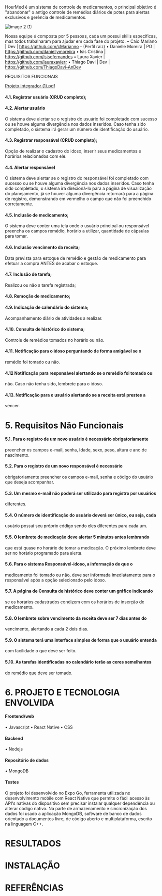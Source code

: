 HourMed é um sistema de controle de medicamentos, o principal objetivo é "abandonar" o antigo controle de remédios diários de potes para alertas exclusivos e gerência de medicamentos.

![image 2 (1)](https://user-images.githubusercontent.com/61214124/120929062-de8f8b80-c6bd-11eb-9848-72b8f9ed11c0.png)


Nossa equipe é composta por 5 pessoas, cada um possui skills específicas, mas todos trabalharam para ajudar em cada fase do projeto.
• Caio Mariano | Dev | https://github.com/cMarianno - (Perfil raiz)
• Danielle Moreira | PO | https://github.com/daniellymoreiira
• Isis Cristina | https://github.com/isiscfernandes
• Laura Xavier | https://github.com/lauraxavierr
• Thiago Davi | Dev | https://github.com/ThiagoDavi-AnDev

REQUISITOS FUNCIONAIS

[Projeto Integrador (1).pdf](https://github.com/cMarianno/HourMed/files/6604392/Projeto.Integrador.1.pdf)


#### 4.1. Registrar usuário (CRUD completo);

#### 4.2. Alertar usuário
O sistema deve alertar se o registro do usuário foi completado com
sucesso ou se houve alguma divergência nos dados inseridos. Caso
tenha sido completado, o sistema irá gerar um número de identificação do
usuário.

#### 4.3. Registrar responsável (CRUD completo);
Opção de realizar o cadastro do idoso, inserir seus medicamentos e
horários relacionados com ele.

#### 4.4. Alertar responsável
O sistema deve alertar se o registro do responsável foi completado com
sucesso ou se houve alguma divergência nos dados inseridos. Caso
tenha sido completado, o sistema irá direcioná-lo para a página de
visualização do planejamento, já se houver alguma divergência retornará
para a página de registro, demonstrando em vermelho o campo que não
foi preenchido corretamente.

#### 4.5. Inclusão de medicamento;
O sistema deve conter uma tela onde o usuário principal ou responsável
preencha os campos remédio, horário a utilizar, quantidade de cápsulas
para tomar.

#### 4.6. Inclusão vencimento da receita;
Data prevista para estoque de remédio e gestão de medicamento para
efetuar a compra ANTES de acabar o estoque.

#### 4.7. Inclusão de tarefa;
Realizou ou não a tarefa registrada;

#### 4.8. Remoção de medicamento;

#### 4.9. Indicação de calendário do sistema;
Acompanhamento diário de atividades a realizar.

#### 4.10. Consulta de histórico do sistema;
Controle de remédios tomados no horário ou não.

#### 4.11. Notificação para o idoso perguntando de forma amigável se o
remédio foi tomado ou não.

#### 4.12 Notificação para responsável alertando se o remédio foi tomado ou
não. Caso não tenha sido, lembrete para o idoso.

#### 4.13. Notificação para o usuário alertando se a receita está prestes a
vencer.

# 5. Requisitos Não Funcionais

#### 5.1. Para o registro de um novo usuário é necessário obrigatoriamente
preencher os campos e-mail, senha, Idade, sexo, peso, altura e ano de
nascimento.

#### 5.2. Para o registro de um novo responsável é necessário
obrigatoriamente preencher os campos e-mail, senha e código do usuário que
deseja acompanhar.

#### 5.3. Um mesmo e-mail não poderá ser utilizado para registro por usuários
diferentes.

#### 5.4. O número de identificação do usuário deverá ser único, ou seja, cada
usuário possui seu próprio código sendo eles diferentes para cada um.

#### 5.5. O lembrete de medicação deve alertar 5 minutos antes lembrando
que está quase no horário de tomar a medicação. O próximo lembrete deve ser
no horário programado para alerta.

#### 5.6. Para o sistema Responsável-idoso, a informação de que o
medicamento foi tomado ou não, deve ser informada imediatamente para o
responsável após a opção selecionado pelo idoso.

#### 5.7. A página de Consulta de histórico deve conter um gráfico indicando
se os horários cadastrados condizem com os horários de inserção do
medicamento.

#### 5.8. O lembrete sobre vencimento da receita deve ser 7 dias antes do
vencimento, alertando a cada 2 dois dias.

#### 5.9. O sistema terá uma interface simples de forma que o usuário entenda
com facilidade o que deve ser feito.

#### 5.10. As tarefas identificadas no calendário terão as cores semelhantes
do remédio que deve ser tomado.

# 6. PROJETO E TECNOLOGIA ENVOLVIDA

#### Frontend/web
  • Javascript
  • React Native
  • CSS

#### Backend
  • Nodejs

  
#### Repositório de dados
  • MongoDB
  
#### Testes


O projeto foi desenvolvido no Expo Go, ferramenta utilizada no desenvolvimento mobile com React Native que permite o fácil acesso às API's nativas do dispositivo sem precisar instalar qualquer dependência ou alterar código nativo. Na parte de armazenamento e sincronização dos dados foi usado a aplicação MongoDB,  software de banco de dados orientado a documentos livre, de código aberto e multiplataforma, escrito na linguagem C++.

# RESULTADOS

# INSTALAÇÃO

# REFERÊNCIAS
